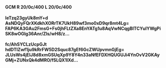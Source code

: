 #### GCM R 20/0c/400 L 20/0c/400
**IeTzq23gyUk8mY+d**<br/>**AsNDQyFQrXKdkhXORrTK7UkH89wf3mo0xD9qr8mt4Lg=**<br/>**FAP6KA3GAu2FmsG+Fs0jhFLtZXa8EnYATg1u8AqVwNCqgBlTCYulYWgPiSK8wOGlg36Anr/Zls/wH8/z...**<br/><br/>
**fc/AhSYCLzUcpGJt**<br/>**hdDTlZwf1ju9kRrFW5D2Squc87gEf6GcZWUpvmnGjEg=**<br/>**JLUsWs4jEIJ8d8xmGSUqXp9Y8Y4n33aNfEFDXHQUGUJi4YnOvV2GKAyGMj+ZUNxQk4dMRO/fSLQX1lXd...**